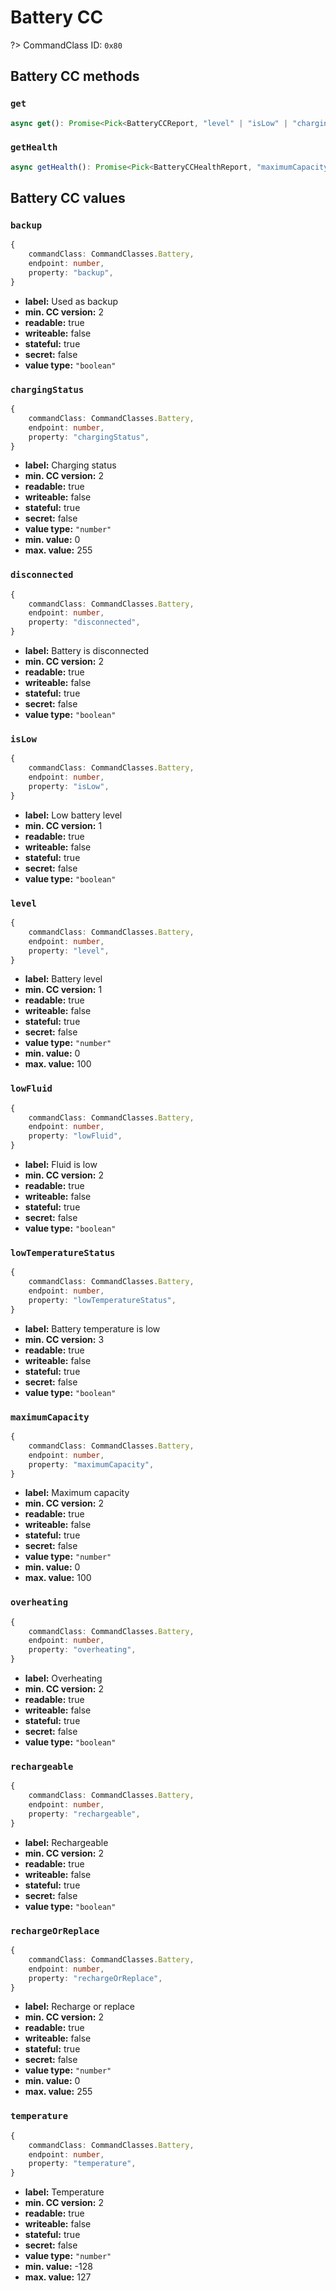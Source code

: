 # Battery CC

?> CommandClass ID: `0x80`

## Battery CC methods

### `get`

```ts
async get(): Promise<Pick<BatteryCCReport, "level" | "isLow" | "chargingStatus" | "rechargeable" | "backup" | "overheating" | "lowFluid" | "rechargeOrReplace" | "lowTemperatureStatus" | "disconnected"> | undefined>;
```

### `getHealth`

```ts
async getHealth(): Promise<Pick<BatteryCCHealthReport, "maximumCapacity" | "temperature"> | undefined>;
```

## Battery CC values

### `backup`

```ts
{
	commandClass: CommandClasses.Battery,
	endpoint: number,
	property: "backup",
}
```

-   **label:** Used as backup
-   **min. CC version:** 2
-   **readable:** true
-   **writeable:** false
-   **stateful:** true
-   **secret:** false
-   **value type:** `"boolean"`

### `chargingStatus`

```ts
{
	commandClass: CommandClasses.Battery,
	endpoint: number,
	property: "chargingStatus",
}
```

-   **label:** Charging status
-   **min. CC version:** 2
-   **readable:** true
-   **writeable:** false
-   **stateful:** true
-   **secret:** false
-   **value type:** `"number"`
-   **min. value:** 0
-   **max. value:** 255

### `disconnected`

```ts
{
	commandClass: CommandClasses.Battery,
	endpoint: number,
	property: "disconnected",
}
```

-   **label:** Battery is disconnected
-   **min. CC version:** 2
-   **readable:** true
-   **writeable:** false
-   **stateful:** true
-   **secret:** false
-   **value type:** `"boolean"`

### `isLow`

```ts
{
	commandClass: CommandClasses.Battery,
	endpoint: number,
	property: "isLow",
}
```

-   **label:** Low battery level
-   **min. CC version:** 1
-   **readable:** true
-   **writeable:** false
-   **stateful:** true
-   **secret:** false
-   **value type:** `"boolean"`

### `level`

```ts
{
	commandClass: CommandClasses.Battery,
	endpoint: number,
	property: "level",
}
```

-   **label:** Battery level
-   **min. CC version:** 1
-   **readable:** true
-   **writeable:** false
-   **stateful:** true
-   **secret:** false
-   **value type:** `"number"`
-   **min. value:** 0
-   **max. value:** 100

### `lowFluid`

```ts
{
	commandClass: CommandClasses.Battery,
	endpoint: number,
	property: "lowFluid",
}
```

-   **label:** Fluid is low
-   **min. CC version:** 2
-   **readable:** true
-   **writeable:** false
-   **stateful:** true
-   **secret:** false
-   **value type:** `"boolean"`

### `lowTemperatureStatus`

```ts
{
	commandClass: CommandClasses.Battery,
	endpoint: number,
	property: "lowTemperatureStatus",
}
```

-   **label:** Battery temperature is low
-   **min. CC version:** 3
-   **readable:** true
-   **writeable:** false
-   **stateful:** true
-   **secret:** false
-   **value type:** `"boolean"`

### `maximumCapacity`

```ts
{
	commandClass: CommandClasses.Battery,
	endpoint: number,
	property: "maximumCapacity",
}
```

-   **label:** Maximum capacity
-   **min. CC version:** 2
-   **readable:** true
-   **writeable:** false
-   **stateful:** true
-   **secret:** false
-   **value type:** `"number"`
-   **min. value:** 0
-   **max. value:** 100

### `overheating`

```ts
{
	commandClass: CommandClasses.Battery,
	endpoint: number,
	property: "overheating",
}
```

-   **label:** Overheating
-   **min. CC version:** 2
-   **readable:** true
-   **writeable:** false
-   **stateful:** true
-   **secret:** false
-   **value type:** `"boolean"`

### `rechargeable`

```ts
{
	commandClass: CommandClasses.Battery,
	endpoint: number,
	property: "rechargeable",
}
```

-   **label:** Rechargeable
-   **min. CC version:** 2
-   **readable:** true
-   **writeable:** false
-   **stateful:** true
-   **secret:** false
-   **value type:** `"boolean"`

### `rechargeOrReplace`

```ts
{
	commandClass: CommandClasses.Battery,
	endpoint: number,
	property: "rechargeOrReplace",
}
```

-   **label:** Recharge or replace
-   **min. CC version:** 2
-   **readable:** true
-   **writeable:** false
-   **stateful:** true
-   **secret:** false
-   **value type:** `"number"`
-   **min. value:** 0
-   **max. value:** 255

### `temperature`

```ts
{
	commandClass: CommandClasses.Battery,
	endpoint: number,
	property: "temperature",
}
```

-   **label:** Temperature
-   **min. CC version:** 2
-   **readable:** true
-   **writeable:** false
-   **stateful:** true
-   **secret:** false
-   **value type:** `"number"`
-   **min. value:** -128
-   **max. value:** 127
